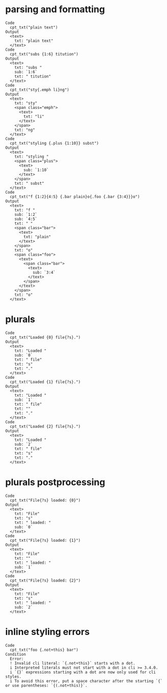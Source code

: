 # parsing and formatting

    Code
      cpt_txt("plain text")
    Output
      <text>
        txt: "plain text"
      </text>
    Code
      cpt_txt("subs {1:6} titution")
    Output
      <text>
        txt: "subs "
        sub: `1:6`
        txt: " titution"
      </text>
    Code
      cpt_txt("sty{.emph li}ng")
    Output
      <text>
        txt: "sty"
        <span class="emph">
          <text>
            txt: "li"
          </text>
        </span>
        txt: "ng"
      </text>
    Code
      cpt_txt("styling {.plus {1:10}} subst")
    Output
      <text>
        txt: "styling "
        <span class="plus">
          <text>
            sub: `1:10`
          </text>
        </span>
        txt: " subst"
      </text>
    Code
      cpt_txt("f {1:2}{4:5} {.bar plain}o{.foo {.bar {3:4}}}o")
    Output
      <text>
        txt: "f "
        sub: `1:2`
        sub: `4:5`
        txt: " "
        <span class="bar">
          <text>
            txt: "plain"
          </text>
        </span>
        txt: "o"
        <span class="foo">
          <text>
            <span class="bar">
              <text>
                sub: `3:4`
              </text>
            </span>
          </text>
        </span>
        txt: "o"
      </text>

# plurals

    Code
      cpt_txt("Loaded {0} file{?s}.")
    Output
      <text>
        txt: "Loaded "
        sub: `0`
        txt: " file"
        txt: "s"
        txt: "."
      </text>
    Code
      cpt_txt("Loaded {1} file{?s}.")
    Output
      <text>
        txt: "Loaded "
        sub: `1`
        txt: " file"
        txt: ""
        txt: "."
      </text>
    Code
      cpt_txt("Loaded {2} file{?s}.")
    Output
      <text>
        txt: "Loaded "
        sub: `2`
        txt: " file"
        txt: "s"
        txt: "."
      </text>

# plurals postprocessing

    Code
      cpt_txt("File{?s} loaded: {0}")
    Output
      <text>
        txt: "File"
        txt: "s"
        txt: " loaded: "
        sub: `0`
      </text>
    Code
      cpt_txt("File{?s} loaded: {1}")
    Output
      <text>
        txt: "File"
        txt: ""
        txt: " loaded: "
        sub: `1`
      </text>
    Code
      cpt_txt("File{?s} loaded: {2}")
    Output
      <text>
        txt: "File"
        txt: "s"
        txt: " loaded: "
        sub: `2`
      </text>

# inline styling errors

    Code
      cpt_txt("foo {.not+this} bar")
    Condition
      Error:
      ! Invalid cli literal: `{.not+this}` starts with a dot.
      i Interpreted literals must not start with a dot in cli >= 3.4.0.
      i `{}` expressions starting with a dot are now only used for cli styles.
      i To avoid this error, put a space character after the starting `{` or use parentheses: `{(.not+this)}`.

